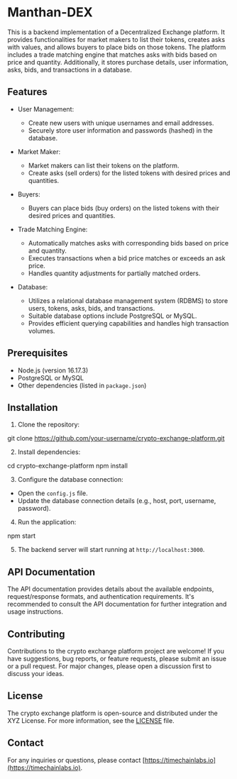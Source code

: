 # Manthan-DEX

This is a backend implementation of a Decentralized Exchange platform. It provides functionalities for market makers to list their tokens, creates asks with values, and allows buyers to place bids on those tokens. The platform includes a trade matching engine that matches asks with bids based on price and quantity. Additionally, it stores purchase details, user information, asks, bids, and transactions in a database.

## Features

- User Management:
  - Create new users with unique usernames and email addresses.
  - Securely store user information and passwords (hashed) in the database.

- Market Maker:
  - Market makers can list their tokens on the platform.
  - Create asks (sell orders) for the listed tokens with desired prices and quantities.

- Buyers:
  - Buyers can place bids (buy orders) on the listed tokens with their desired prices and quantities.

- Trade Matching Engine:
  - Automatically matches asks with corresponding bids based on price and quantity.
  - Executes transactions when a bid price matches or exceeds an ask price.
  - Handles quantity adjustments for partially matched orders.
  
- Database:
  - Utilizes a relational database management system (RDBMS) to store users, tokens, asks, bids, and transactions.
  - Suitable database options include PostgreSQL or MySQL.
  - Provides efficient querying capabilities and handles high transaction volumes.

## Prerequisites

- Node.js (version 16.17.3)
- PostgreSQL or MySQL 
- Other dependencies (listed in `package.json`)

## Installation

1. Clone the repository:

git clone https://github.com/your-username/crypto-exchange-platform.git

2. Install dependencies:

cd crypto-exchange-platform
npm install

3. Configure the database connection:

- Open the `config.js` file.
- Update the database connection details (e.g., host, port, username, password).

4. Run the application:

npm start

5. The backend server will start running at `http://localhost:3000`.

## API Documentation

The API documentation provides details about the available endpoints, request/response formats, and authentication requirements. It's recommended to consult the API documentation for further integration and usage instructions.

## Contributing

Contributions to the crypto exchange platform project are welcome! If you have suggestions, bug reports, or feature requests, please submit an issue or a pull request. For major changes, please open a discussion first to discuss your ideas.

## License

The crypto exchange platform is open-source and distributed under the XYZ License. For more information, see the [LICENSE](LICENSE) file.

## Contact

For any inquiries or questions, please contact [https://timechainlabs.io](https://timechainlabs.io).
